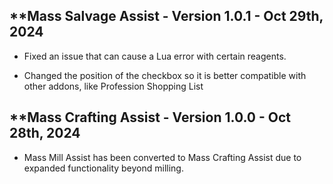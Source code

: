 
## **Mass Salvage Assist - Version 1.0.1 - Oct 29th, 2024

* Fixed an issue that can cause a Lua error with certain reagents.

* Changed the position of the checkbox so it is better compatible with other addons, like Profession Shopping List

## **Mass Crafting Assist - Version 1.0.0 - Oct 28th, 2024

* Mass Mill Assist has been converted to Mass Crafting Assist due to expanded functionality beyond milling.